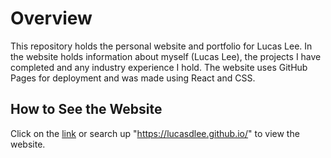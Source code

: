 # Overview

This repository holds the personal website and portfolio for Lucas Lee. In the website holds information about myself (Lucas Lee), the projects I have completed and any industry experience I hold. The website uses GitHub Pages for deployment and was made using React and CSS.

## How to See the Website

Click on the [link](https://lucasdlee.github.io/) or search up "https://lucasdlee.github.io/" to view the website.
